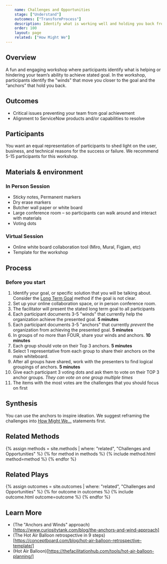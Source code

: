 ```yaml
---
    name: Challenges and Opportunities
    stage: ["Understand"]
    outcomes: ["TransformProcess"]
    description: Identify what is working well and holding you back from achieving a stated goal.
    order: 100
    layout: page
    related: ["How Might We"]
---
```

## Overview
A fun and engaging workshop where participants identify what is helping or hindering your team’s ability to achieve stated goal. In the workshop, participants identify the "winds" that move you closer to the goal and the “anchors” that hold you back.

## Outcomes
* Critical issues preventing your team from goal achievement
* Alignment to ServiceNow products and/or capabilities to resolve

## Participants
You want an equal representation of participants to shed light on the user, business, and technical reasons for the success or failure. We recommend 5-15 participants for this workshop.


## Materials & environment
### In Person Session
* Sticky notes, Permanent markers
* Dry erase markers
* Butcher wall paper or white board
* Large conference room – so participants can walk around and interact with materials
* Voting dots

### Virtual Session
* Online white board collaboration tool (Miro, Mural, Figjam, etc)
* Template for the workshop
  	
## Process

### Before you start
1. Identify your goal, or specific solution that you will be talking about. Consider the [Long Term Goal](./long-term-goal) method if the goal is not clear.
2. Set up your online collaboration space, or in person conference room.
3. The facilitator will present the stated long term goal to all participants
4. Each participant documents 3-5 "winds" that currently help the organization achieve the presented goal. **5 minutes**
5. Each participant documents 3-5 "anchors" that currently *prevent* the organization from achieving the presented goal. **5 minutes**
6. In groups of no more than FOUR, share your winds and anchors. **10 minutes**
7. Each group should vote on their Top 3 anchors. **5 minutes**
8. Select 1 representative from each group to share their anchors on the main whiteboard.
9. After all groups have shared, work with the presenters to find logical groupings of anchors. **5 minutes**
10. Give each participant 3 voting dots and ask them to vote on their TOP 3 anchor groups. *They can vote on one group multiple times*
11. The items with the most votes are the challenges that you should focus on first

## Synthesis
You can use the anchors to inspire ideation. We suggest reframing the challenges into [How Might We...](./how-might-we) statements first.

## Related Methods
{% assign methods = site.methods | where: "related", "Challenges and Opportunities" %}
{% for method in methods %}
  {% include method.html  method=method %}
{% endfor %}

## Related Plays
{% assign outcomes = site.outcomes | where: "related", "Challenges and Opportunities" %}
{% for outcome in outcomes %}
  {% include outcome.html  outcome=outcome %}
{% endfor %}

## Learn More
- (The "Anchors and Winds" approach)[https://www.curiositytank.com/blog/the-anchors-and-wind-approach]
- (The Hot Air Balloon retrospective in 9 steps)[https://conceptboard.com/blog/hot-air-balloon-retrospective-template/]
- (Hot Air Balloon)[https://thefacilitationhub.com/tools/hot-air-balloon-planning/]